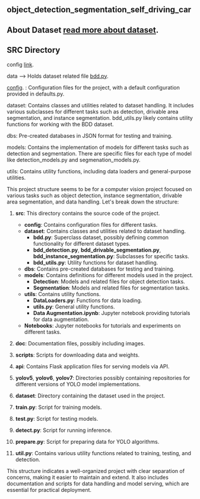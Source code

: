 ## object_detection_segmentation_self_driving_car
 ## About Dataset [read more about dataset](https://docs.google.com/document/d/1wLVyAp8HUIT9b4_SVX5RMHUrkyVYUSmb/edit?usp=drive_link&ouid=117477926192622339096&rtpof=true&sd=true).

 ## SRC Directory
  config  [link](https://drive.google.com/file/d/1qd0hQX3P1epQ6XZF2tIEUrgGydBkqfOI/view?usp=drive_link).
 
  data --> Holds dataset related file 
  [bdd.py](https://github.com/ranjansingh9900/object_detection_segmentation_self_driving_car/blob/main/src/dataset/bdd.py). 



  [config](https://drive.google.com/file/d/1qd0hQX3P1epQ6XZF2tIEUrgGydBkqfOI/view?usp=drive_link). : Configuration files for the project, with a default configuration provided in defaults.py.

 dataset: Contains classes and utilities related to dataset handling. It includes various subclasses for different tasks such as detection, drivable area      segmentation, and instance segmentation. bdd_utils.py likely contains utility functions for working with the BDD dataset.

dbs: Pre-created databases in JSON format for testing and training.

models: Contains the implementation of models for different tasks such as detection and segmentation. There are specific files for each type of model like detection_models.py and segmenation_models.py.

utils: Contains utility functions, including data loaders and general-purpose utilities.



This project structure seems to be for a computer vision project focused on various tasks such as object detection, instance segmentation, drivable area segmentation, and data handling. Let's break down the structure:

1. **src**: This directory contains the source code of the project.

    - **config**: Contains configuration files for different tasks.
    - **dataset**: Contains classes and utilities related to dataset handling.
        - **bdd.py**: Superclass dataset, possibly defining common functionality for different dataset types.
        - **bdd_detection.py**, **bdd_drivable_segmentation.py**, **bdd_instance_segmentation.py**: Subclasses for specific tasks.
        - **bdd_utils.py**: Utility functions for dataset handling.
    - **dbs**: Contains pre-created databases for testing and training.
    - **models**: Contains definitions for different models used in the project.
        - **Detection**: Models and related files for object detection tasks.
        - **Segmentation**: Models and related files for segmentation tasks.
    - **utils**: Contains utility functions.
        - **DataLoaders.py**: Functions for data loading.
        - **utils.py**: General utility functions.
        - **Data Augmentation.ipynb**: Jupyter notebook providing tutorials for data augmentation.
    - **Notebooks**: Jupyter notebooks for tutorials and experiments on different tasks.

2. **doc**: Documentation files, possibly including images.

3. **scripts**: Scripts for downloading data and weights.

4. **api**: Contains Flask application files for serving models via API.

5. **yolov5**, **yolov6**, **yolov7**: Directories possibly containing repositories for different versions of YOLO model implementations.

6. **dataset**: Directory containing the dataset used in the project.

7. **train.py**: Script for training models.

8. **test.py**: Script for testing models.

9. **detect.py**: Script for running inference.

10. **prepare.py**: Script for preparing data for YOLO algorithms.

11. **util.py**: Contains various utility functions related to training, testing, and detection.

This structure indicates a well-organized project with clear separation of concerns, making it easier to maintain and extend. It also includes documentation and scripts for data handling and model serving, which are essential for practical deployment.
  
  
 

